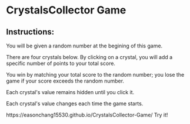 # CrystalsCollector Game
<h2>Instructions:</h2>
  <p>You will be given a random number at the begining of this game.</p>
  <p>
      There are four crystals below.
      By clicking on a crystal, you will add a specific number of points
      to your total score.
  </p>
  <p>
      You win by matching your total score to the random number;
      you lose the game if your score exceeds the random number.
  </p>
  <p>
      Each crystal's value remains hidden until you click it.
  </p>
  <p>
      Each crystal's value changes each time the game starts.
  </p>
  <p>
      https://easonchang15530.github.io/CrystalsCollector-Game/ Try it!
  </p>
